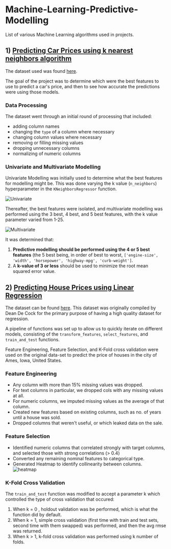 # Machine-Learning-Predictive-Modelling
List of various Machine Learning algorithms used in projects. 

## 1) [Predicting Car Prices using k nearest neighbors algorithm](https://github.com/SphericalSilver/Machine-Learning-Predictive-Modelling/blob/master/k%20nearest%20neighbors%20car%20price%20prediction.ipynb)

The dataset used was found [here](https://archive.ics.uci.edu/ml/machine-learning-databases/autos/imports-85.data).

The goal of the project was to determine which were the best features to use to predict a car's price, and then to see how accurate the predictions were using those models.

### Data Processing

The dataset went through an initial round of processing that included:

- adding column names
- changing the `type` of a column where necessary
- changing column values where necessary
- removing or filling missing values
- dropping unnecessary columns
- normalizing of numeric columns

### Univariate and Multivariate Modelling

Univariate Modelling was initially used to determine what the best features for modelling might be. This was done varying the k value (`n_neighbors`) hyperparameter in the `KNeighborsRegressor` function. 

![Univariate](https://i.gyazo.com/e332850a3ed67cbc5dd867922ea15587.png)

Thereafter, the best features were isolated, and multivariate modelling was performed using the 3 best, 4 best, and 5 best features, with the k value parameter varied from 1-25.

![Multivariate](https://i.gyazo.com/f7f51ed7e83a8fe005a8086b2af4bbc1.png)

It was determined that:

1. **Predictive modelling should be performed using the 4 or 5 best features** (the 5 best being, in order of best to worst, `['engine-size', 'width', 'horsepower', 'highway-mpg', 'curb-weight']`.
2. A **k-value of 3 or less** should be used to minimize the root mean squared error value.

## 2) [Predicting House Prices using Linear Regression](https://github.com/SphericalSilver/Machine-Learning-Predictive-Modelling/blob/master/Linear%2BRegression%2B-%2BPredicting%2BHouse%2BPrices.ipynb)

The dataset can be found [here](https://dsserver-prod-resources-1.s3.amazonaws.com/235/AmesHousing.txt). This dataset was originally compiled by Dean De Cock for the primary purpose of having a high quality dataset for regression.

A pipeline of functions was set up to allow us to quickly iterate on different models, consisting of the `transform_features`, `select_features`, and `train_and_test` functions.

Feature Engineering, Feature Selection, and K-Fold cross validation were used on the original data-set to predict the price of houses in the city of Ames, Iowa, United States.

### Feature Engineering
 
- Any column with more than 15% missing values was dropped.
- For text columns in particular, we dropped cols with any missing values at all.
- For numeric columns, we imputed missing values as the average of that column.
- Created new features based on existing columns, such as no. of years until a house was sold.
- Dropped columns that weren't useful, or which leaked data on the sale.

### Feature Selection

- Identified numeric columns that correlated strongly with target columns, and selected those with strong correlations (> 0.4)
- Converted any remaining nominal features to categorical type.
- Generated Heatmap to identify collinearity between columns. 
![heatmap](https://i.gyazo.com/ad9c4e6e5fae91633fe67646ec689aaf.png)

### K-Fold Cross Validation

The `train_and_test` function was modified to accept a parameter k which controlled the type of cross validation that occured:

1. When k = 0 , holdout validation was be performed, which is what the function did by default.
2. When k = 1, simple cross validation (first time with train and test sets, second time with them swapped) was performed, and then the avg rmse was returned.
3. When k > 1, k-fold cross validation was performed using k number of folds.
